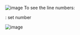 ![image](https://github.com/user-attachments/assets/2f70ed56-9171-4f23-872e-f80b7359d600)
To see the line numbers:

: set number



![image](https://github.com/user-attachments/assets/9091d217-963e-4859-943e-02c7ac03800c)


